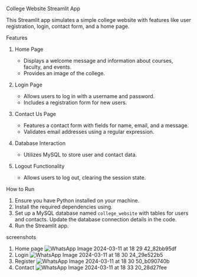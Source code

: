 College Website Streamlit App

This Streamlit app simulates a simple college website with features like user registration, login, contact form, and a home page.

 Features

1. Home Page
   - Displays a welcome message and information about courses, faculty, and events.
   - Provides an image of the college.

2. Login Page
   - Allows users to log in with a username and password.
   - Includes a registration form for new users.

3. Contact Us Page
   - Features a contact form with fields for name, email, and a message.
   - Validates email addresses using a regular expression.

4. Database Interaction
   - Utilizes MySQL to store user and contact data.

5. Logout Functionality
   - Allows users to log out, clearing the session state.

 How to Run

1. Ensure you have Python installed on your machine.
2. Install the required dependencies using.
3. Set up a MySQL database named `college_website` with tables for users and contacts. Update the database connection details in the code.
4. Run the Streamlit app.



screenshots
1. Home page
![WhatsApp Image 2024-03-11 at 18 29 42_82bb95df](https://github.com/amankr27/college_website/assets/75829327/058663bd-d646-461b-8c4d-192635ecb8fb)
2. Login
![WhatsApp Image 2024-03-11 at 18 30 24_29e522b5](https://github.com/amankr27/college_website/assets/75829327/9d01f1d9-fa69-45d2-86b9-66ba536397b1)
3. Register
![WhatsApp Image 2024-03-11 at 18 30 50_b090740b](https://github.com/amankr27/college_website/assets/75829327/43cc17b6-baf5-47c1-a70c-b709d435a89e)
4. Contact 
![WhatsApp Image 2024-03-11 at 18 33 20_28d27fee](https://github.com/amankr27/college_website/assets/75829327/9d2626b4-35c0-4670-a710-295e99b616a4)


